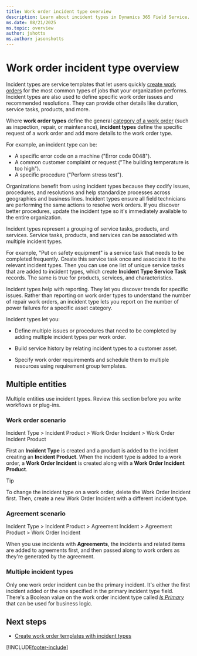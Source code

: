 ```yaml
---
title: Work order incident type overview
description: Learn about incident types in Dynamics 365 Field Service.
ms.date: 08/21/2025
ms.topic: overview
author: jshotts
ms.author: jasonshotts
---
```


# Work order incident type overview

Incident types are service templates that let users quickly [create work orders](create-work-order.md) for the most common types of jobs that your organization performs. Incident types are also used to define specific work order issues and recommended resolutions. They can provide other details like duration, service tasks, products, and more.

Where **work order types** define the general [category of a work order](create-work-order-types.md) (such as inspection, repair, or maintenance), **incident types** define the specific request of a work order and add more details to the work order type.

For example, an incident type can be:

- A specific error code on a machine ("Error code 0048").
- A common customer complaint or request ("The building temperature is too high").
- A specific procedure ("Perform stress test").

Organizations benefit from using incident types because they codify issues, procedures, and resolutions and help standardize processes across geographies and business lines. Incident types ensure all field technicians are performing the same actions to resolve work orders. If you discover better procedures, update the incident type so it's immediately available to the entire organization.

Incident types represent a grouping of service tasks, products, and services. Service tasks, products, and services can be associated with multiple incident types.

For example, "Put on safety equipment" is a service task that needs to be completed frequently. Create this service task once and associate it to the relevant incident types. Then you can use one list of unique service tasks that are added to incident types, which create **Incident Type Service Task** records. The same is true for products, services, and characteristics.

Incident types help with reporting. They let you discover trends for specific issues. Rather than reporting on work order types to understand the number of repair work orders, an incident type lets you report on the number of power failures for a specific asset category.

Incident types let you:

- Define multiple issues or procedures that need to be completed by adding multiple incident types per work order.

- Build service history by relating incident types to a customer asset.

- Specify work order requirements and schedule them to multiple resources using requirement group templates.

## Multiple entities

Multiple entities use incident types. Review this section before you write workflows or plug-ins.

### Work order scenario

Incident Type > Incident Product > Work Order Incident > Work Order Incident Product

First an **Incident Type** is created and a product is added to the incident creating an **Incident Product**. When the incident type is added to a work order, a **Work Order Incident** is created along with a **Work Order Incident Product**.

> [!TIP]
> To change the incident type on a work order, delete the Work Order Incident first. Then, create a new Work Order Incident with a different incident type.

### Agreement scenario

Incident Type > Incident Product > Agreement Incident > Agreement Product > Work Order Incident

When you use incidents with **Agreements**, the incidents and related items are added to agreements first, and then passed along to work orders as they're generated by the agreement.

### Multiple incident types

Only one work order incident can be the primary incident. It's either the first incident added or the one specified in the primary incident type field. There's a Boolean value on the work order incident type called [*Is Primary*](./developer/reference/entities/msdyn_workorderincident.md#BKMK_msdyn_IsPrimary) that can be used for business logic.

## Next steps

- [Create work order templates with incident types](configure-incident-types.md)

[!INCLUDE[footer-include](../includes/footer-banner.md)]